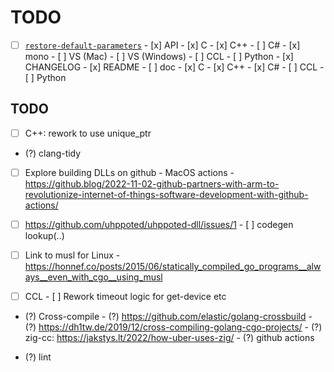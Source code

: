 # TODO

- [ ] [`restore-default-parameters`](https://github.com/uhppoted/uhppoted/issues/48)
      - [x] API
      - [x] C
      - [x] C++
      - [ ] C#
            - [x] mono
            - [ ] VS (Mac)
            - [ ] VS (Windows)
      - [ ] CCL
      - [ ] Python
      - [x] CHANGELOG
      - [x] README
      - [ ] doc
            - [x] C
            - [x] C++
            - [x] C#
            - [ ] CCL
            - [ ] Python

## TODO

- [ ] C++: rework to use unique_ptr
- (?) clang-tidy

- [ ] Explore building DLLs on github
      - MacOS actions
      - https://github.blog/2022-11-02-github-partners-with-arm-to-revolutionize-internet-of-things-software-development-with-github-actions/

- [ ] https://github.com/uhppoted/uhppoted-dll/issues/1
      - [ ] codegen lookup(..)

- [ ] Link to musl for Linux
      - https://honnef.co/posts/2015/06/statically_compiled_go_programs__always__even_with_cgo__using_musl

- [ ] CCL
      - [ ] Rework timeout logic for get-device etc

- (?) Cross-compile
      - (?) https://github.com/elastic/golang-crossbuild
      - (?) https://dh1tw.de/2019/12/cross-compiling-golang-cgo-projects/
      - (?) zig-cc: https://jakstys.lt/2022/how-uber-uses-zig/
      - (?) github actions

- (?) lint

